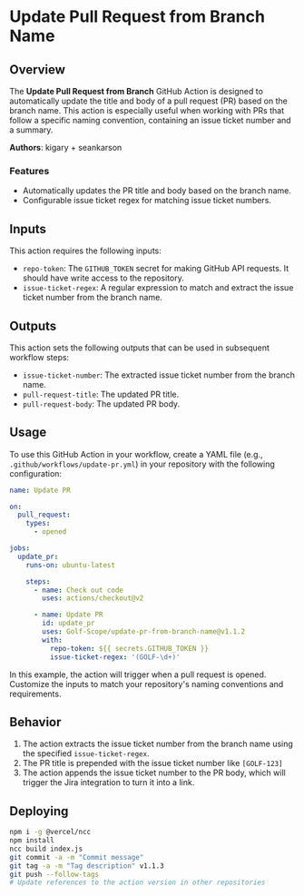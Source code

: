 # Update Pull Request from Branch Name

## Overview

The **Update Pull Request from Branch** GitHub Action is designed to automatically update the title and body of a pull request (PR) based on the branch name. This action is especially useful when working with PRs that follow a specific naming convention, containing an issue ticket number and a summary.

**Authors**: kigary + seankarson

### Features

- Automatically updates the PR title and body based on the branch name.
- Configurable issue ticket regex for matching issue ticket numbers.

## Inputs

This action requires the following inputs:

- `repo-token`: The `GITHUB_TOKEN` secret for making GitHub API requests. It should have write access to the repository.
- `issue-ticket-regex`: A regular expression to match and extract the issue ticket number from the branch name.

## Outputs

This action sets the following outputs that can be used in subsequent workflow steps:

- `issue-ticket-number`: The extracted issue ticket number from the branch name.
- `pull-request-title`: The updated PR title.
- `pull-request-body`: The updated PR body.

## Usage

To use this GitHub Action in your workflow, create a YAML file (e.g., `.github/workflows/update-pr.yml`) in your repository with the following configuration:

```yaml
name: Update PR

on:
  pull_request:
    types:
      - opened

jobs:
  update_pr:
    runs-on: ubuntu-latest

    steps:
      - name: Check out code
        uses: actions/checkout@v2

      - name: Update PR
        id: update_pr
        uses: Golf-Scope/update-pr-from-branch-name@v1.1.2
        with:
          repo-token: ${{ secrets.GITHUB_TOKEN }}
          issue-ticket-regex: '(GOLF-\d+)'
```

In this example, the action will trigger when a pull request is opened. Customize the inputs to match your repository's naming conventions and requirements.

## Behavior

1. The action extracts the issue ticket number from the branch name using the specified `issue-ticket-regex`.
2. The PR title is prepended with the issue ticket number like `[GOLF-123]`
3. The action appends the issue ticket number to the PR body, which will trigger the Jira integration to turn it into a link.

## Deploying
```bash
npm i -g @vercel/ncc
npm install
ncc build index.js
git commit -a -m "Commit message" 
git tag -a -m "Tag description" v1.1.3
git push --follow-tags
# Update references to the action version in other repositories 
```